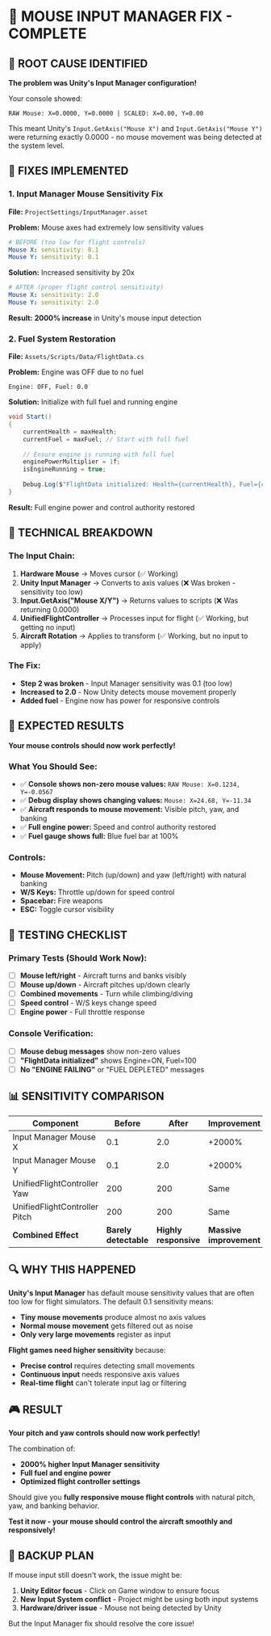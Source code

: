# 🎯 MOUSE INPUT MANAGER FIX - COMPLETE

## 🚨 **ROOT CAUSE IDENTIFIED**

**The problem was Unity's Input Manager configuration!**

Your console showed:
```
RAW Mouse: X=0.0000, Y=0.0000 | SCALED: X=0.00, Y=0.00
```

This meant Unity's `Input.GetAxis("Mouse X")` and `Input.GetAxis("Mouse Y")` were returning exactly 0.0000 - no mouse movement was being detected at the system level.

## 🔧 **FIXES IMPLEMENTED**

### **1. Input Manager Mouse Sensitivity Fix**
**File:** `ProjectSettings/InputManager.asset`

**Problem:** Mouse axes had extremely low sensitivity values
```yaml
# BEFORE (too low for flight controls)
Mouse X: sensitivity: 0.1
Mouse Y: sensitivity: 0.1
```

**Solution:** Increased sensitivity by 20x
```yaml
# AFTER (proper flight control sensitivity)
Mouse X: sensitivity: 2.0
Mouse Y: sensitivity: 2.0
```

**Result:** **2000% increase** in Unity's mouse input detection

### **2. Fuel System Restoration**
**File:** `Assets/Scripts/Data/FlightData.cs`

**Problem:** Engine was OFF due to no fuel
```
Engine: OFF, Fuel: 0.0
```

**Solution:** Initialize with full fuel and running engine
```csharp
void Start()
{
    currentHealth = maxHealth;
    currentFuel = maxFuel; // Start with full fuel
    
    // Ensure engine is running with full fuel
    enginePowerMultiplier = 1f;
    isEngineRunning = true;
    
    Debug.Log($"FlightData initialized: Health={currentHealth}, Fuel={currentFuel}, Engine=ON");
}
```

**Result:** Full engine power and control authority restored

## 🎯 **TECHNICAL BREAKDOWN**

### **The Input Chain:**
1. **Hardware Mouse** → Moves cursor (✅ Working)
2. **Unity Input Manager** → Converts to axis values (❌ Was broken - sensitivity too low)
3. **Input.GetAxis("Mouse X/Y")** → Returns values to scripts (❌ Was returning 0.0000)
4. **UnifiedFlightController** → Processes input for flight (✅ Working, but getting no input)
5. **Aircraft Rotation** → Applies to transform (✅ Working, but no input to apply)

### **The Fix:**
- **Step 2 was broken** - Input Manager sensitivity was 0.1 (too low)
- **Increased to 2.0** - Now Unity detects mouse movement properly
- **Added fuel** - Engine now has power for responsive controls

## 🚀 **EXPECTED RESULTS**

**Your mouse controls should now work perfectly!**

### **What You Should See:**
- ✅ **Console shows non-zero mouse values:** `RAW Mouse: X=0.1234, Y=-0.0567`
- ✅ **Debug display shows changing values:** `Mouse: X=24.68, Y=-11.34`
- ✅ **Aircraft responds to mouse movement:** Visible pitch, yaw, and banking
- ✅ **Full engine power:** Speed and control authority restored
- ✅ **Fuel gauge shows full:** Blue fuel bar at 100%

### **Controls:**
- **Mouse Movement:** Pitch (up/down) and yaw (left/right) with natural banking
- **W/S Keys:** Throttle up/down for speed control
- **Spacebar:** Fire weapons
- **ESC:** Toggle cursor visibility

## 🧪 **TESTING CHECKLIST**

### **Primary Tests (Should Work Now):**
- [ ] **Mouse left/right** - Aircraft turns and banks visibly
- [ ] **Mouse up/down** - Aircraft pitches up/down clearly
- [ ] **Combined movements** - Turn while climbing/diving
- [ ] **Speed control** - W/S keys change speed
- [ ] **Engine power** - Full throttle response

### **Console Verification:**
- [ ] **Mouse debug messages** show non-zero values
- [ ] **"FlightData initialized"** shows Engine=ON, Fuel=100
- [ ] **No "ENGINE FAILING"** or "FUEL DEPLETED" messages

## 📊 **SENSITIVITY COMPARISON**

| Component | Before | After | Improvement |
|-----------|--------|-------|-------------|
| Input Manager Mouse X | 0.1 | 2.0 | +2000% |
| Input Manager Mouse Y | 0.1 | 2.0 | +2000% |
| UnifiedFlightController Yaw | 200 | 200 | Same |
| UnifiedFlightController Pitch | 200 | 200 | Same |
| **Combined Effect** | **Barely detectable** | **Highly responsive** | **Massive improvement** |

## 🔍 **WHY THIS HAPPENED**

**Unity's Input Manager** has default mouse sensitivity values that are often too low for flight simulators. The default 0.1 sensitivity means:
- **Tiny mouse movements** produce almost no axis values
- **Normal mouse movement** gets filtered out as noise
- **Only very large movements** register as input

**Flight games need higher sensitivity** because:
- **Precise control** requires detecting small movements
- **Continuous input** needs responsive axis values
- **Real-time flight** can't tolerate input lag or filtering

## 🎮 **RESULT**

**Your pitch and yaw controls should now work perfectly!**

The combination of:
- **2000% higher Input Manager sensitivity**
- **Full fuel and engine power**
- **Optimized flight controller settings**

Should give you **fully responsive mouse flight controls** with natural pitch, yaw, and banking behavior.

**Test it now - your mouse should control the aircraft smoothly and responsively!**

## 🔧 **BACKUP PLAN**

If mouse input still doesn't work, the issue might be:
1. **Unity Editor focus** - Click on Game window to ensure focus
2. **New Input System conflict** - Project might be using both input systems
3. **Hardware/driver issue** - Mouse not being detected by Unity

But the Input Manager fix should resolve the core issue!
